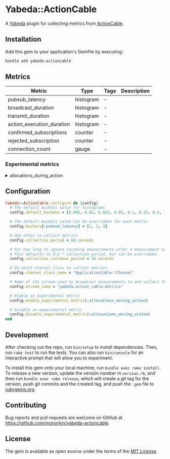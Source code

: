 # Yabeda::ActionCable

A [Yabeda](https://github.com/yabeda-rb/yabeda) plugin for collecting metrics from [ActionCable](https://guides.rubyonrails.org/action_cable_overview.html).

## Installation


Add this gem to your application's Gemfile by executing:

```bash
bundle add yabeda-actioncable
```

## Metrics

| Metric | Type | Tags | Description |
|-|-|-|-|
| pubsub_latency | histogram | - | |
| broadcast_duration | histogram | - | |
| transmit_duration | histogram | - | |
| action_execution_duration | histogram | - | |
| confirmed_subscriptions | counter | - | |
| rejected_subscription | counter | - | |
| connection_count | gauge | - | |

### Experimental metrics

<details>
  <summary>allocations_during_action</summary>

  | | |
  |-|-|
  | Metric | allocations_during_action |
  | Type | counter |
  | Tags | - |
  | Description | Shows which actions allocate the most objects while they execute |

  This can be helpful while investigating memory related problems, but the metric is imprecise
  and requires some deduction to be useful.

  The data can be displayed as a heat map that plots actions vs time vs number of allocations.
  In other words, deep red segments represent when an action allocated a lot of objects.

  ![image](https://github.com/user-attachments/assets/845d12e2-1452-4e3e-9d6a-cf967fe8a647)

  Due to how [ActiveSupport::Notification::Event](https://api.rubyonrails.org/classes/ActiveSupport/Notifications/Event.html#method-i-allocations) captures the number of allocations you may experience some "radiated heat" in your heat map.

  If you have a short-running action that doesn't allocate a lot of object and a long-running
  one that does, both running at the same time in the same process, you'll see that the short-running 
  action also become "hot" in the heat map.

  ![image](https://github.com/user-attachments/assets/3e8f4d85-2559-4f6a-ab0a-b0ffe895d7e9)


  This happens because the short-running actions measure the number of allocations before and 
  after they execute and report the difference. If another action is allocating a lot of 
  objects at the same time then the measurement of the short-running action will include those 
  objects in its measurement which artificially inflates the number of allocations it reports.
 
</details>

## Configuration

```ruby
Yabeda::ActionCable.configure do |config|
  # The default buckets value for histograms
  config.default_buckets = [0.005, 0.01, 0.025, 0.05, 0.1, 0.25, 0.5, 1, 2.5, 5, 10]

  # The default buckets value can be overridden for each metric
  config.buckets[:pubsub_latency] = [1, 2, 3]

  # How often to collect metrics
  config.collection_period = 60.seconds

  # For how long to ignore incoming measurements after a measurement was collected
  # This defaults to 0.5 * collection_period, but can be overridden
  config.collection_cooldown_period = 30.seconds

  # On which channel class to collect metrics
  config.channel_class_name = "ApplicationCable::Channel"

  # Name of the stream used to broadcast measurements to and collect them from
  config.stream_name = "yabeda.action_cable.metrics"

  # Enable an experimental metric
  config.enable_experimental_metric(:allocations_during_action)

  # Disable an experimental metric
  config.disable_experimental_metric(:allocations_during_action)
end
```


## Development

After checking out the repo, run `bin/setup` to install dependencies. Then, run `rake test` to run the tests. You can also run `bin/console` for an interactive prompt that will allow you to experiment.

To install this gem onto your local machine, run `bundle exec rake install`. To release a new version, update the version number in `version.rb`, and then run `bundle exec rake release`, which will create a git tag for the version, push git commits and the created tag, and push the `.gem` file to [rubygems.org](https://rubygems.org).

## Contributing

Bug reports and pull requests are welcome on GitHub at https://github.com/monorkin/yabeda-actioncable.

## License

The gem is available as open source under the terms of the [MIT License](https://opensource.org/licenses/MIT).
